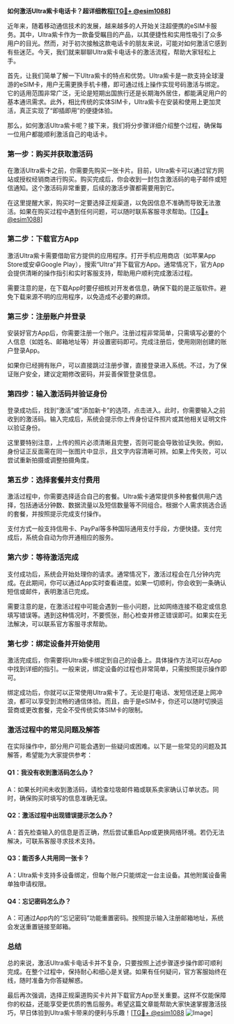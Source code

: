 **如何激活Ultra紫卡电话卡？超详细教程[[TG💪+ @esim1088](https://t.me/s/esim1088)]**

近年来，随着移动通信技术的发展，越来越多的人开始关注超便携的eSIM卡服务。其中，Ultra紫卡作为一款备受瞩目的产品，以其便捷性和实用性吸引了众多用户的目光。然而，对于初次接触这款电话卡的朋友来说，可能对如何激活它感到有些迷茫。今天，我们就来聊聊Ultra紫卡电话卡的激活流程，帮助大家轻松上手。

首先，让我们简单了解一下Ultra紫卡的特点和优势。Ultra紫卡是一款支持全球漫游的eSIM卡，用户无需更换手机卡槽，即可通过线上操作实现号码激活与绑定。它的适用范围非常广泛，无论是短期出国旅行还是长期海外居住，都能满足用户的基本通讯需求。此外，相比传统的实体SIM卡，Ultra紫卡在安装和使用上更加灵活，真正实现了“即插即用”的便捷体验。

那么，如何激活Ultra紫卡呢？接下来，我们将分步骤详细介绍整个过程，确保每一位用户都能顺利激活自己的电话卡。

### **第一步：购买并获取激活码**
在激活Ultra紫卡之前，你需要先购买一张卡片。目前，Ultra紫卡可以通过官方网站或授权经销商进行购买。购买完成后，你会收到一封包含激活码的电子邮件或短信通知。这个激活码非常重要，后续的激活步骤都需要用到它。

在这里提醒大家，购买时一定要选择正规渠道，以免因信息不准确而导致无法激活。如果在购买过程中遇到任何问题，可以随时联系客服寻求帮助。[[TG💪+ @esim1088](https://t.me/s/esim1088)]

### **第二步：下载官方App**
激活Ultra紫卡需要借助官方提供的应用程序。打开手机应用商店（如苹果App Store或安卓Google Play），搜索“Ultra”并下载官方App。通常情况下，官方App会提供清晰的操作指引和实时客服支持，帮助用户顺利完成激活过程。

需要注意的是，在下载App时要仔细核对开发者信息，确保下载的是正版软件。避免下载来源不明的应用程序，以免造成不必要的麻烦。

### **第三步：注册账户并登录**
安装好官方App后，你需要注册一个账户。注册过程非常简单，只需填写必要的个人信息（如姓名、邮箱地址等）并设置密码即可。完成注册后，使用刚刚创建的账户登录App。

如果你已经拥有账户，可以直接跳过注册步骤，直接登录进入系统。不过，为了保证账户安全，建议定期修改密码，并妥善保管登录信息。

### **第四步：输入激活码并验证身份**
登录成功后，找到“激活”或“添加新卡”的选项，点击进入。此时，你需要输入之前收到的激活码。输入完成后，系统会提示你上传身份证件照片或其他相关证明文件以验证身份。

这里要特别注意，上传的照片必须清晰且完整，否则可能会导致验证失败。例如，身份证正反面需在同一张图片中显示，且文字内容清晰可辨。如果上传失败，可以尝试重新拍摄或调整拍摄角度。

### **第五步：选择套餐并支付费用**
激活过程中，你需要选择适合自己的套餐。Ultra紫卡通常提供多种套餐供用户选择，包括通话分钟数、数据流量以及短信数量等不同组合。根据个人需求挑选合适的套餐，并按照提示完成支付操作。

支付方式一般支持信用卡、PayPal等多种国际通用支付手段，方便快捷。支付完成后，系统会自动为你开通相应的服务。

### **第六步：等待激活完成**
支付成功后，系统会开始处理你的请求。通常情况下，激活过程会在几分钟内完成。在此期间，你可以通过App实时查看进度。如果一切顺利，你会收到一条确认短信或邮件，表明激活已完成。

需要注意的是，在激活过程中可能会遇到一些小问题，比如网络连接不稳定或信息填写错误等。遇到这种情况时，不要慌张，耐心检查并修正错误即可。如果实在无法解决，可以联系官方客服寻求帮助。

### **第七步：绑定设备并开始使用**
激活完成后，你需要将Ultra紫卡绑定到自己的设备上。具体操作方法可以在App中找到详细的指引。一般来说，绑定设备的过程也非常简单，只需按照提示操作即可。

绑定成功后，你就可以正常使用Ultra紫卡了。无论是打电话、发短信还是上网冲浪，都可以享受到流畅的通信体验。而且，由于是eSIM卡，你还可以随时切换运营商或更改套餐，完全不受传统实体SIM卡的限制。

### **激活过程中的常见问题及解答**
在实际操作中，部分用户可能会遇到一些疑问或困难。以下是一些常见的问题及其解答，希望能为大家提供参考：

#### **Q1：我没有收到激活码怎么办？**
A：如果长时间未收到激活码，请检查垃圾邮件箱或联系卖家确认订单状态。同时，确保购买时填写的信息准确无误。

#### **Q2：激活过程中出现错误提示怎么办？**
A：首先检查输入的信息是否正确，然后尝试重启App或更换网络环境。若仍无法解决，可联系客服寻求技术支持。

#### **Q3：能否多人共用同一张卡？**
A：Ultra紫卡支持多设备绑定，但每个账户只能绑定一台主设备。其他附属设备需单独申请权限。

#### **Q4：忘记密码怎么办？**
A：可通过App内的“忘记密码”功能重置密码。按照提示输入注册邮箱地址，系统会发送重置链接至邮箱。

### **总结**
总的来说，激活Ultra紫卡电话卡并不复杂，只要按照上述步骤逐步操作即可顺利完成。在整个过程中，保持耐心和细心是关键。如果有任何疑问，官方客服始终在线，随时准备为你答疑解惑。

最后再次强调，选择正规渠道购买卡片并下载官方App至关重要。这样不仅能保障你的权益，还能享受更优质的售后服务。希望这篇文章能帮助大家快速掌握激活技巧，早日体验到Ultra紫卡带来的便利与乐趣！[[TG💪+ @esim1088](https://t.me/s/esim1088) ![Image](https://i.postimg.cc/4NQfJmqS/Snipaste-2025-05-13-00-14-12.png)]